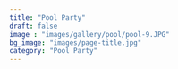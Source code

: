 ```yaml
---
title: "Pool Party"
draft: false
image : "images/gallery/pool/pool-9.JPG"
bg_image: "images/page-title.jpg"
category: "Pool Party"
---
```


